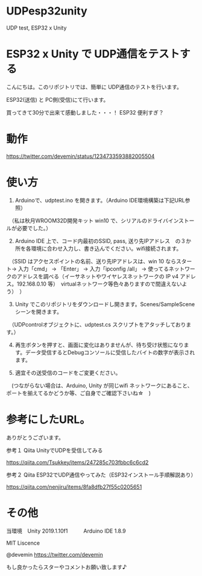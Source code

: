 # UDPesp32unity
UDP test, ESP32 x Unity

# ESP32 x Unity で UDP通信をテストする

こんにちは。このリポジトリでは、簡単に UDP通信のテストを行います。

ESP32(送信) と PC側(受信)にて行います。

買ってきて30分で出来て感動しました・・・！ ESP32 便利すぎ？

# 動作

https://twitter.com/devemin/status/1234733593882005504



# 使い方

1. Arduinoで、udptest.ino を開きます。（Arduino IDE環境構築は下記URL参照）

　（私は秋月WROOM32D開発キット win10 で、シリアルのドライバインストールが必要でした。）

2. Arduino IDE 上で、コード内最初のSSID, pass, 送り先IPアドレス　の３か所を各環境に合わせ入力し、書き込んでください。wifi接続されます。

　（SSID はアクセスポイントの名前、送り先IPアドレスは、win 10 ならスタート→ 入力「cmd」 → 「Enter」 → 入力「ipconfig /all」 → 使ってるネットワークのアドレスを調べる（イーサネットやワイヤレスネットワークの IP v4 アドレス。192.168.0.10 等）　virtualネットワーク等色々ありますので間違えないよう）　）

3. Unity でこのリポジトリをダウンロードし開きます。Scenes/SampleScene シーンを開きます。

　（UDPcontrolオブジェクトに、udptest.cs スクリプトをアタッチしております。）

4. 再生ボタンを押すと、画面に変化はありませんが、待ち受け状態になります。データ受信するとDebugコンソールに受信したバイトの数字が表示されます。

5. 適宜その送受信のコードをご変更ください。

　(つながらない場合は、Arduino, Unity が同じwifi ネットワークにあること、ポートを揃えてるかどうか等、ご自身でご確認下さいね☆　)


# 参考にしたURL。

ありがとうございます。

参考１   Qiita UnityでUDPを受信してみる

https://qiita.com/Tsukkey/items/247285c703fbbc6c6cd2

参考２   Qiita ESP32でUDP通信やってみた（ESP32インストール手順解説あり）

https://qiita.com/nenjiru/items/8fa8dfb27f55c0205651


# その他

当環境　Unity 2019.1.10f1　　　Arduino IDE 1.8.9

MIT Liscence

@devemin   https://twitter.com/devemin

もし良かったらスターやコメントお願い致します♪

